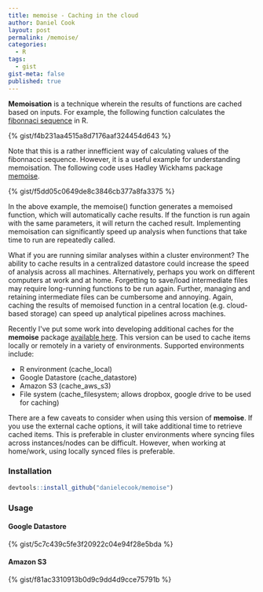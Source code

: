 ```yaml
---
title: memoise - Caching in the cloud
author: Daniel Cook
layout: post
permalink: /memoise/
categories:
  - R
tags:
  - gist
gist-meta: false
published: true
---
```


__Memoisation__ is a technique wherein the results of functions are cached based on inputs. For example, the following function calculates the [fibonnaci sequence](https://en.wikipedia.org/wiki/Fibonnacci_sequence) in R.

{% gist/f4b231aa4515a8d7176aaf324454d643 %}

Note that this is a rather innefficient way of calculating values of the fibonnacci sequence. However, it is a useful example for understanding memoisation. The following code uses Hadley Wickhams package [memoise](https://github.com/hadley/memoise).

{% gist/f5dd05c0649de8c3846cb377a8fa3375 %}

In the above example, the memoise() function generates a memoised function, which will automatically cache results. If the function is run again with the same parameters, it will return the cached result. Implementing memoisation can significantly speed up analysis when functions that take time to run are repeatedly called.

What if you are running similar analyses within a cluster environment? The ability to cache results in a centralized datastore could increase the speed of analysis across all machines. Alternatively, perhaps you work on different computers at work and at home. Forgetting to save/load intermediate files may require long-running functions to be run again. Further, managing and retaining intermediate files can be cumbersome and annoying. Again, caching the results of memoised function in a central location (e.g. cloud-based storage) can speed up analytical pipelines across machines.

Recently I've put some work into developing additional caches for the __memoise__ package  [available here](https://github.com/danielecook/memoise). This version can be used to cache items locally or remotely in a variety of environments. Supported environments include:

* R environment (cache_local)
* Google Datastore (cache_datastore)
* Amazon S3 (cache_aws_s3)
* File system (cache_filesystem; allows dropbox, google drive to be used for caching)

There are a few caveats to consider when using this version of __memoise__. If you use the external cache options, it will take additional time to retrieve cached items. This is preferable in cluster environments where syncing files across instances/nodes can be difficult. However, when working at home/work, using locally synced files is preferable.

### Installation

```R
devtools::install_github("danielecook/memoise")
```

### Usage

#### Google Datastore

{% gist/5c7c439c5fe3f20922c04e94f28e5bda %}

#### Amazon S3

{% gist/f81ac3310913b0d9c9dd4d9cce75791b %}

